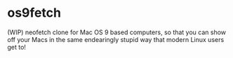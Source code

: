 # os9fetch

(WIP) neofetch clone for Mac OS 9 based computers, so that you can show off your Macs in the same endearingly stupid way that modern Linux users get to!
